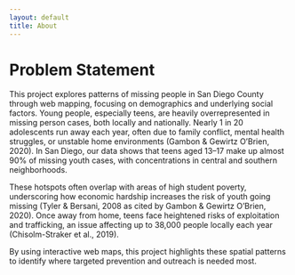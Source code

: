 ```yaml
---
layout: default
title: About
---
```


# Problem Statement
This project explores patterns of missing people in San Diego County through web mapping, focusing on demographics and underlying social factors. Young people, especially teens, are heavily overrepresented in missing person cases, both locally and nationally. Nearly 1 in 20 adolescents run away each year, often due to family conflict, mental health struggles, or unstable home environments (Gambon & Gewirtz O’Brien, 2020). In San Diego, our data shows that teens aged 13–17 make up almost 90% of missing youth cases, with concentrations in central and southern neighborhoods.

These hotspots often overlap with areas of high student poverty, underscoring how economic hardship increases the risk of youth going missing (Tyler & Bersani, 2008 as cited by Gambon & Gewirtz O’Brien, 2020). Once away from home, teens face heightened risks of exploitation and trafficking, an issue affecting up to 38,000 people locally each year (Chisolm-Straker et al., 2019).

By using interactive web maps, this project highlights these spatial patterns to identify where targeted prevention and outreach is needed most.

